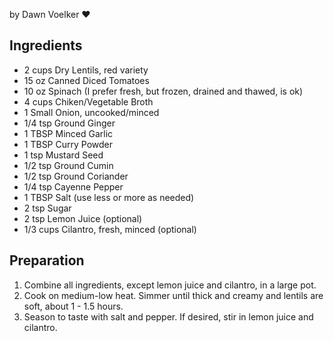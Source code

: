 by Dawn Voelker ❤️

## Ingredients

* 2 cups Dry Lentils, red variety
* 15 oz Canned Diced Tomatoes
* 10 oz Spinach (I prefer fresh, but frozen, drained and thawed, is ok)
* 4 cups Chiken/Vegetable Broth
* 1 Small Onion, uncooked/minced
* 1/4 tsp Ground Ginger
* 1 TBSP Minced Garlic
* 1 TBSP Curry Powder
* 1 tsp Mustard Seed
* 1/2 tsp Ground Cumin
* 1/2 tsp Ground Coriander
* 1/4 tsp Cayenne Pepper
* 1 TBSP Salt (use less or more as needed)
* 2 tsp Sugar
* 2 tsp Lemon Juice (optional)
* 1/3 cups Cilantro, fresh, minced (optional)

## Preparation

1. Combine all ingredients, except lemon juice and cilantro, in a large pot.
2. Cook on medium-low heat. Simmer until thick and creamy and lentils are soft, about 1 - 1.5 hours.
3. Season to taste with salt and pepper. If desired, stir in lemon juice and cilantro.
